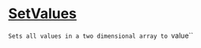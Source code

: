 # [SetValues](./ArrayExtension-100663386.md)

`Sets all values in a two dimensional array to `value``
